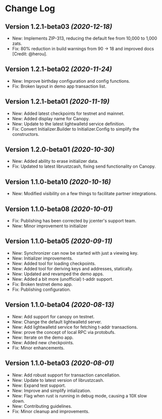 Change Log
==========

Version 1.2.1-beta03 *(2020-12-18)*
------------------------------------
- New: Implements ZIP-313, reducing the default fee from 10,000 to 1,000 zats.
- Fix: 80% reduction in build warnings from 90 -> 18 and improved docs [Credit: @herou].

Version 1.2.1-beta02 *(2020-11-24)*
------------------------------------
- New: Improve birthday configuration and config functions.
- Fix: Broken layout in demo app transaction list.

Version 1.2.1-beta01 *(2020-11-19)*
------------------------------------
- New: Added latest checkpoints for testnet and mainnet.
- New: Added display name for Canopy.
- New: Update to the latest lightwalletd service definition.
- Fix: Convert Initializer.Builder to Initializer.Config to simplify the constructors.

Version 1.2.0-beta01 *(2020-10-30)*
------------------------------------
- New: Added ability to erase initializer data.
- Fix: Updated to latest librustzcash, fixing send functionality on Canopy.

Version 1.1.0-beta10 *(2020-10-16)*
------------------------------------
- New: Modified visibility on a few things to facilitate partner integrations.

Version 1.1.0-beta08 *(2020-10-01)*
------------------------------------
- Fix: Publishing has been corrected by jcenter's support team.
- New: Minor improvement to initializer

Version 1.1.0-beta05 *(2020-09-11)*
------------------------------------
- New: Synchronizer can now be started with just a viewing key.
- New: Initializer improvements.
- New: Added tool for loading checkpoints.
- New: Added tool for deriving keys and addresses, statically.
- New: Updated and revamped the demo apps.
- New: Added a bit more (unofficial) t-addr support.
- Fix: Broken testnet demo app.
- Fix: Publishing configuration.

Version 1.1.0-beta04 *(2020-08-13)*
------------------------------------
- New: Add support for canopy on testnet.
- New: Change the default lightwalletd server.
- New: Add lightwalletd service for fetching t-addr transactions.
- New: prove the concept of local RPC via protobufs.
- New: Iterate on the demo app.
- New: Added new checkpoints.
- Fix: Minor enhancements.

Version 1.1.0-beta03 *(2020-08-01)*
------------------------------------
- New: Add robust support for transaction cancellation.
- New: Update to latest version of librustzcash.
- New: Expand test support.
- New: Improve and simplify intialization.
- New: Flag when rust is running in debug mode, causing a 10X slow down.
- New: Contributing guidelines.
- Fix: Minor cleanup and improvements.
